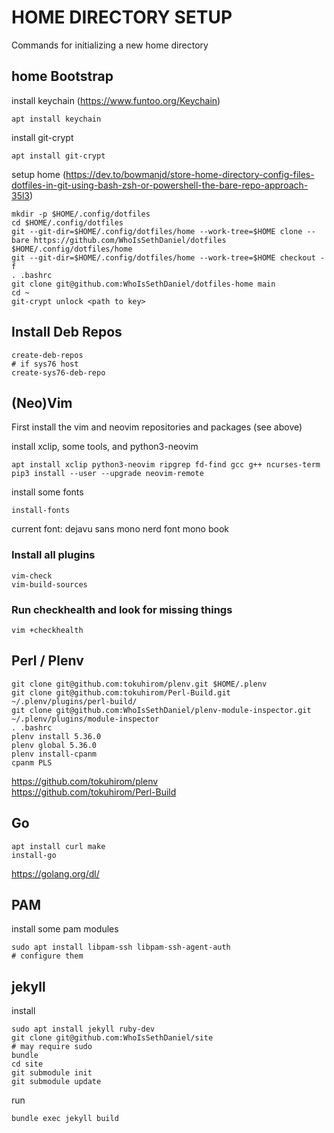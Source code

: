 # HOME DIRECTORY SETUP

Commands for initializing a new home directory

## home Bootstrap

install keychain (https://www.funtoo.org/Keychain)
```
apt install keychain
```

install git-crypt
```
apt install git-crypt
```

setup home (https://dev.to/bowmanjd/store-home-directory-config-files-dotfiles-in-git-using-bash-zsh-or-powershell-the-bare-repo-approach-35l3)
```
mkdir -p $HOME/.config/dotfiles
cd $HOME/.config/dotfiles
git --git-dir=$HOME/.config/dotfiles/home --work-tree=$HOME clone --bare https://github.com/WhoIsSethDaniel/dotfiles $HOME/.config/dotfiles/home
git --git-dir=$HOME/.config/dotfiles/home --work-tree=$HOME checkout -f
. .bashrc
git clone git@github.com:WhoIsSethDaniel/dotfiles-home main
cd ~
git-crypt unlock <path to key>
```

## Install Deb Repos

```
create-deb-repos
# if sys76 host
create-sys76-deb-repo
```

## (Neo)Vim

First install the vim and neovim repositories and packages (see above)

install xclip, some tools, and python3-neovim
```
apt install xclip python3-neovim ripgrep fd-find gcc g++ ncurses-term
pip3 install --user --upgrade neovim-remote
```

install some fonts
```
install-fonts
```
current font: dejavu sans mono nerd font mono book

### Install all plugins
```
vim-check
vim-build-sources
```

### Run checkhealth and look for missing things
```
vim +checkhealth
```

## Perl / Plenv

```
git clone git@github.com:tokuhirom/plenv.git $HOME/.plenv
git clone git@github.com:tokuhirom/Perl-Build.git ~/.plenv/plugins/perl-build/
git clone git@github.com:WhoIsSethDaniel/plenv-module-inspector.git ~/.plenv/plugins/module-inspector
. .bashrc
plenv install 5.36.0
plenv global 5.36.0
plenv install-cpanm
cpanm PLS
```
https://github.com/tokuhirom/plenv <br>
https://github.com/tokuhirom/Perl-Build

## Go

```
apt install curl make
install-go
```
https://golang.org/dl/

## PAM

install some pam modules 
```
sudo apt install libpam-ssh libpam-ssh-agent-auth
# configure them
```

## jekyll

install
```
sudo apt install jekyll ruby-dev
git clone git@github.com:WhoIsSethDaniel/site
# may require sudo
bundle
cd site
git submodule init
git submodule update
```

run
```
bundle exec jekyll build
```
